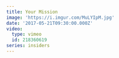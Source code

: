 ```yaml
---
title: Your Mission
image: 'https://i.imgur.com/MuLYIpM.jpg'
date: '2017-05-21T09:30:00.000Z'
video:
  type: vimeo
  id: 218360619
series: insiders
---
```


